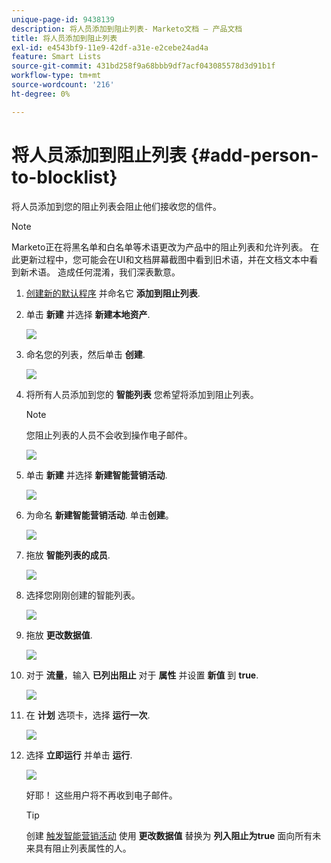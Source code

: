 ```yaml
---
unique-page-id: 9438139
description: 将人员添加到阻止列表- Marketo文档 — 产品文档
title: 将人员添加到阻止列表
exl-id: e4543bf9-11e9-42df-a31e-e2cebe24ad4a
feature: Smart Lists
source-git-commit: 431bd258f9a68bbb9df7acf043085578d3d91b1f
workflow-type: tm+mt
source-wordcount: '216'
ht-degree: 0%

---
```


# 将人员添加到阻止列表 {#add-person-to-blocklist}

将人员添加到您的阻止列表会阻止他们接收您的信件。

>[!NOTE]
>
>Marketo正在将黑名单和白名单等术语更改为产品中的阻止列表和允许列表。 在此更新过程中，您可能会在UI和文档屏幕截图中看到旧术语，并在文档文本中看到新术语。 造成任何混淆，我们深表歉意。

1. [创建新的默认程序](/help/marketo/product-docs/core-marketo-concepts/programs/creating-programs/create-a-program.md) 并命名它 **添加到阻止列表**.

1. 单击 **新建** 并选择 **新建本地资产**.

   ![](assets/image2015-8-14-11-3a0-3a46.png)

1. 命名您的列表，然后单击 **创建**.

   ![](assets/image2015-8-14-11-3a2-3a26.png)

1. 将所有人员添加到您的 **智能列表** 您希望将添加到阻止列表。

   >[!NOTE]
   >
   >您阻止列表的人员不会收到操作电子邮件。

   ![](assets/three-6.png)

1. 单击 **新建** 并选择 **新建智能营销活动**.

   ![](assets/image2015-8-14-11-3a12-3a35.png)

1. 为命名 **新建智能营销活动**. 单击&#x200B;**创建**。

   ![](assets/image2015-8-14-11-3a13-3a36.png)

1. 拖放 **智能列表的成员**.

   ![](assets/image2015-8-14-11-3a16-3a34.png)

1. 选择您刚刚创建的智能列表。

   ![](assets/image2015-8-14-11-3a17-3a5.png)

1. 拖放 **更改数据值**.

   ![](assets/image2015-8-14-11-3a18-3a41.png)

1. 对于 **流量**，输入 **已列出阻止** 对于 **属性** 并设置 **新值** 到 **true**.

   ![](assets/image2015-8-14-11-3a21-3a1.png)

1. 在 **计划** 选项卡，选择 **运行一次**.

   ![](assets/ten.png)

1. 选择 **立即运行** 并单击 **运行**.

   ![](assets/image2015-8-14-11-3a24-3a50.png)

   好耶！ 这些用户将不再收到电子邮件。

   >[!TIP]
   >
   >创建 [触发智能营销活动](/help/marketo/product-docs/core-marketo-concepts/smart-campaigns/creating-a-smart-campaign/create-a-new-smart-campaign.md) 使用 **更改数据值** 替换为 **列入阻止为true** 面向所有未来具有阻止列表属性的人。
